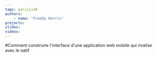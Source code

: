 ```yaml
---
tags: parisjs38
authors:
    - name: "Freddy Harris"
projects:
slides:
videos:
---
```

#Comment construire l'interface d'une application web mobile qui rivalise avec le natif
